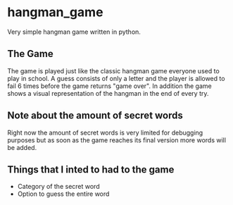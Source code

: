 # hangman_game
Very simple hangman game written in python.

## The Game
The game is played just like the classic hangman game everyone used to play in school. A guess consists of only a letter and the player is allowed to fail 6 times before the game returns "game over". In addition the game shows a visual representation of the hangman in the end of every try.

## Note about the amount of secret words
Right now the amount of secret words is very limited for debugging purposes but as soon as the game reaches its final version more words will be added.

## Things that I inted to had to the game
- Category of the secret word
- Option to guess the entire word
